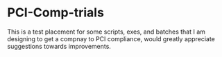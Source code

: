 # PCI-Comp-trials
This is a test placement for some scripts, exes, and batches that I am designing to get a compnay to PCI compliance, would greatly appreciate suggestions towards improvements.
